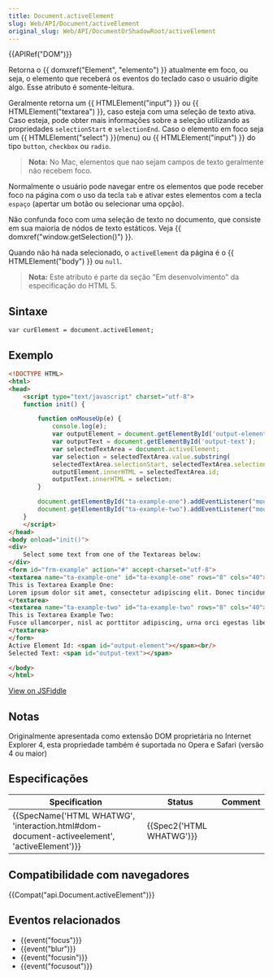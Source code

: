 ```yaml
---
title: Document.activeElement
slug: Web/API/Document/activeElement
original_slug: Web/API/DocumentOrShadowRoot/activeElement
---
```


{{APIRef("DOM")}}

Retorna o {{ domxref("Element", "elemento") }} atualmente em foco, ou seja, o elemento que receberá os eventos do teclado caso o usuário digite algo. Esse atributo é somente-leitura.

Geralmente retorna um {{ HTMLElement("input") }} ou {{ HTMLElement("textarea") }}, caso esteja com uma seleção de texto ativa. Caso esteja, pode obter mais informações sobre a seleção utilizando as propriedades `selectionStart` e `selectionEnd`. Caso o elemento em foco seja um {{ HTMLElement("select") }}(menu) ou {{ HTMLElement("input") }} do tipo `button`, `checkbox` ou `radio`.

> **Nota:** No Mac, elementos que nao sejam campos de texto geralmente não recebem foco.

Normalmente o usuário pode navegar entre os elementos que pode receber foco na página com o uso da tecla `tab` e ativar estes elementos com a tecla `espaço` (apertar um botão ou selecionar uma opção).

Não confunda foco com uma seleção de texto no documento, que consiste em sua maioria de nódos de texto estáticos. Veja {{ domxref("window.getSelection()") }}.

Quando não há nada selecionado, o `activeElement` da página é o {{ HTMLElement("body") }} ou `null`.

> **Nota:** Este atributo é parte da seção "Em desenvolvimento" da especificação do HTML 5.

## Sintaxe

```
var curElement = document.activeElement;
```

## Exemplo

```html
<!DOCTYPE HTML>
<html>
<head>
    <script type="text/javascript" charset="utf-8">
    function init() {

        function onMouseUp(e) {
            console.log(e);
            var outputElement = document.getElementById('output-element');
            var outputText = document.getElementById('output-text');
            var selectedTextArea = document.activeElement;
            var selection = selectedTextArea.value.substring(
            selectedTextArea.selectionStart, selectedTextArea.selectionEnd);
            outputElement.innerHTML = selectedTextArea.id;
            outputText.innerHTML = selection;
        }

        document.getElementById("ta-example-one").addEventListener("mouseup", onMouseUp, false);
        document.getElementById("ta-example-two").addEventListener("mouseup", onMouseUp, false);
    }
    </script>
</head>
<body onload="init()">
<div>
    Select some text from one of the Textareas below:
</div>
<form id="frm-example" action="#" accept-charset="utf-8">
<textarea name="ta-example-one" id="ta-example-one" rows="8" cols="40">
This is Textarea Example One:
Lorem ipsum dolor sit amet, consectetur adipiscing elit. Donec tincidunt, lorem a porttitor molestie, odio nibh iaculis libero, et accumsan nunc orci eu dui.
</textarea>
<textarea name="ta-example-two" id="ta-example-two" rows="8" cols="40">
This is Textarea Example Two:
Fusce ullamcorper, nisl ac porttitor adipiscing, urna orci egestas libero, ut accumsan orci lacus laoreet diam. Morbi sed euismod diam.
</textarea>
</form>
Active Element Id: <span id="output-element"></span><br/>
Selected Text: <span id="output-text"></span>

</body>
</html>
```

[View on JSFiddle](https://jsfiddle.net/w9gFj)

## Notas

Originalmente apresentada como extensão DOM proprietária no Internet Explorer 4, esta propriedade também é suportada no Opera e Safari (versão 4 ou maior)

## Especificações

| Specification                                                                                                            | Status                           | Comment |
| ------------------------------------------------------------------------------------------------------------------------ | -------------------------------- | ------- |
| {{SpecName('HTML WHATWG', 'interaction.html#dom-document-activeelement', 'activeElement')}} | {{Spec2('HTML WHATWG')}} |         |

## Compatibilidade com navegadores

{{Compat("api.Document.activeElement")}}

## Eventos relacionados

- {{event("focus")}}
- {{event("blur")}}
- {{event("focusin")}}
- {{event("focusout")}}
